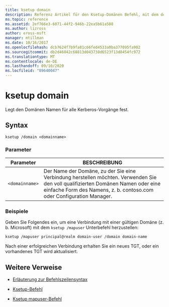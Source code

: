 ```yaml
---
title: ksetup domain
description: Referenz Artikel für den Ksetup-Domänen Befehl, mit dem der Domänen Name für alle Kerberos-Vorgänge festgelegt wird.
ms.topic: reference
ms.assetid: 2ef766e3-6071-44f2-946b-22ea5b61a508
ms.author: lizross
author: eross-msft
manager: mtillman
ms.date: 10/16/2017
ms.openlocfilehash: dcb7624f7b9fa81c66fed4533a0ba377095fa902
ms.sourcegitcommit: db2d46842c68813d043738d6523f13d8454fc972
ms.translationtype: MT
ms.contentlocale: de-DE
ms.lasthandoff: 09/10/2020
ms.locfileid: "89640047"
---
```

# <a name="ksetup-domain"></a>ksetup domain

Legt den Domänen Namen für alle Kerberos-Vorgänge fest.

## <a name="syntax"></a>Syntax

```
ksetup /domain <domainname>
```

### <a name="parameters"></a>Parameter

| Parameter | BESCHREIBUNG |
| --------- | ----------- |
| `<domainname>` | Der Name der Domäne, zu der Sie eine Verbindung herstellen möchten. Verwenden Sie den voll qualifizierten Domänen Namen oder eine einfache Form des Namens, z. b. contoso.com oder Configuration Manager.|

### <a name="examples"></a>Beispiele

Geben Sie Folgendes ein, um eine Verbindung mit einer gültigen Domäne (z. b. Microsoft) mit dem `ksetup /mapuser` Unterbefehl herzustellen:

```
ksetup /mapuser principal@realm domain-user /domain domain-name
```

Nach einer erfolgreichen Verbindung erhalten Sie ein neues TGT, oder ein vorhandenes TGT wird aktualisiert.

## <a name="additional-references"></a>Weitere Verweise

- [Erläuterung zur Befehlszeilensyntax](command-line-syntax-key.md)

- [Ksetup-Befehl](ksetup.md)

- [Ksetup mapuser-Befehl](ksetup-mapuser.md)